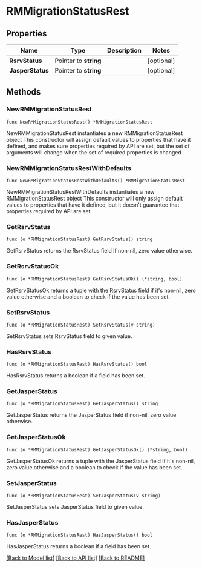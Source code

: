 # RMMigrationStatusRest

## Properties

Name | Type | Description | Notes
------------ | ------------- | ------------- | -------------
**RsrvStatus** | Pointer to **string** |  | [optional] 
**JasperStatus** | Pointer to **string** |  | [optional] 

## Methods

### NewRMMigrationStatusRest

`func NewRMMigrationStatusRest() *RMMigrationStatusRest`

NewRMMigrationStatusRest instantiates a new RMMigrationStatusRest object
This constructor will assign default values to properties that have it defined,
and makes sure properties required by API are set, but the set of arguments
will change when the set of required properties is changed

### NewRMMigrationStatusRestWithDefaults

`func NewRMMigrationStatusRestWithDefaults() *RMMigrationStatusRest`

NewRMMigrationStatusRestWithDefaults instantiates a new RMMigrationStatusRest object
This constructor will only assign default values to properties that have it defined,
but it doesn't guarantee that properties required by API are set

### GetRsrvStatus

`func (o *RMMigrationStatusRest) GetRsrvStatus() string`

GetRsrvStatus returns the RsrvStatus field if non-nil, zero value otherwise.

### GetRsrvStatusOk

`func (o *RMMigrationStatusRest) GetRsrvStatusOk() (*string, bool)`

GetRsrvStatusOk returns a tuple with the RsrvStatus field if it's non-nil, zero value otherwise
and a boolean to check if the value has been set.

### SetRsrvStatus

`func (o *RMMigrationStatusRest) SetRsrvStatus(v string)`

SetRsrvStatus sets RsrvStatus field to given value.

### HasRsrvStatus

`func (o *RMMigrationStatusRest) HasRsrvStatus() bool`

HasRsrvStatus returns a boolean if a field has been set.

### GetJasperStatus

`func (o *RMMigrationStatusRest) GetJasperStatus() string`

GetJasperStatus returns the JasperStatus field if non-nil, zero value otherwise.

### GetJasperStatusOk

`func (o *RMMigrationStatusRest) GetJasperStatusOk() (*string, bool)`

GetJasperStatusOk returns a tuple with the JasperStatus field if it's non-nil, zero value otherwise
and a boolean to check if the value has been set.

### SetJasperStatus

`func (o *RMMigrationStatusRest) SetJasperStatus(v string)`

SetJasperStatus sets JasperStatus field to given value.

### HasJasperStatus

`func (o *RMMigrationStatusRest) HasJasperStatus() bool`

HasJasperStatus returns a boolean if a field has been set.


[[Back to Model list]](../README.md#documentation-for-models) [[Back to API list]](../README.md#documentation-for-api-endpoints) [[Back to README]](../README.md)


